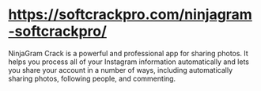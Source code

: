 # https://softcrackpro.com/ninjagram-softcrackpro/
NinjaGram Crack is a powerful and professional app for sharing photos. It helps you process all of your Instagram information automatically and lets you share your account in a number of ways, including automatically sharing photos, following people, and commenting. 
